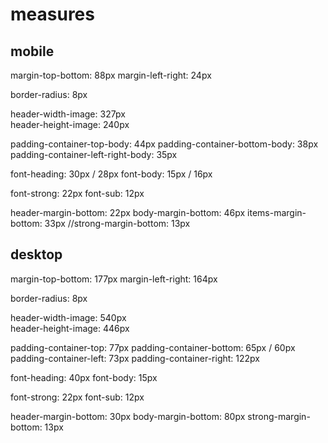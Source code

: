 # measures

## mobile
margin-top-bottom: 88px
margin-left-right: 24px

border-radius: 8px

header-width-image: 327px  
header-height-image: 240px

padding-container-top-body: 44px
padding-container-bottom-body: 38px
padding-container-left-right-body: 35px

font-heading: 30px / 28px
font-body: 15px / 16px

font-strong: 22px
font-sub: 12px 

header-margin-bottom: 22px
body-margin-bottom: 46px
items-margin-bottom: 33px
//strong-margin-bottom: 13px

## desktop

margin-top-bottom: 177px
margin-left-right: 164px

border-radius: 8px

header-width-image: 540px  
header-height-image: 446px

padding-container-top: 77px
padding-container-bottom: 65px / 60px
padding-container-left: 73px
padding-container-right: 122px

font-heading: 40px
font-body: 15px

font-strong: 22px
font-sub: 12px 

header-margin-bottom: 30px
body-margin-bottom: 80px
strong-margin-bottom: 13px	

